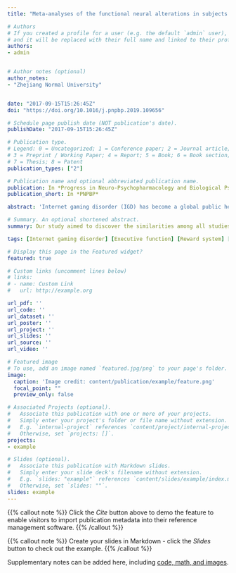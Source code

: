 ```yaml
---
title: "Meta-analyses of the functional neural alterations in subjects with Internet gaming disorder: Similarities and differences across different paradigms"

# Authors
# If you created a profile for a user (e.g. the default `admin` user), write the username (folder name) here 
# and it will be replaced with their full name and linked to their profile.
authors:
- admin


# Author notes (optional)
author_notes:
- "Zhejiang Normal University"


date: "2017-09-15T15:26:45Z"
doi: "https://doi.org/10.1016/j.pnpbp.2019.109656"

# Schedule page publish date (NOT publication's date).
publishDate: "2017-09-15T15:26:45Z"

# Publication type.
# Legend: 0 = Uncategorized; 1 = Conference paper; 2 = Journal article;
# 3 = Preprint / Working Paper; 4 = Report; 5 = Book; 6 = Book section;
# 7 = Thesis; 8 = Patent
publication_types: ["2"]

# Publication name and optional abbreviated publication name.
publication: In *Progress in Neuro-Psychopharmacology and Biological Psychiatry*
publication_short: In *PNPBP*

abstract: 'Internet gaming disorder (IGD) has become a global public health concern due to its increasing prevalence and potential negative consequences. Researchers have sought to identify which brain regions are associated with this disorder. However, inconsistent results have been reported among studies due to the heterogeneity of paradigms and subjects.The present research aimed to combine the results of individual studies to provide a more coherent and powerful explanation. By selecting 40 studies utilizing a qualified whole-brain analysis, we performed a comprehensive series of meta-analyses that employed seed-based d mapping. We divided the existing experimental paradigms into 3 categories: game-related cue-reactivity, executive control, and risk-reward-related decision-making tasks.We divided all studies into three subgroups according to their paradigms. In cue-reactivity tasks, patients with IGD exhibited significant hyperactivation in the bilateral precuneus and bilateral cingulate and significant hypoactivation in the insula, but there were no differences in the striatum. In executive control tasks, patients with IGD displayed significant hyperactivation in the right superior temporal gyrus, bilateral precuneus, bilateral cingulate, and insula and hypoactivation in the left inferior frontal gyrus. In risky decision-making paradigms, IGD patients exhibited significant hyperactivation in the left striatum, right inferior frontal gyrus, and insula and hypoactivation in the left superior frontal gyrus, left inferior frontal gyrus, and right precentral gyrus.'

# Summary. An optional shortened abstract.
summary: Our study aimed to discover the similarities among all studies and to explore the uniqueness of the different paradigms. This study further confirmed the critical role of reward circuitry and executive control circuitry in IGD but not under all conditions.

tags: [Internet gaming disorder] [Executive function] [Reward system] [fMRI] [Meta-analysis]

# Display this page in the Featured widget?
featured: true

# Custom links (uncomment lines below)
# links: 
# - name: Custom Link
#   url: http://example.org

url_pdf: ''
url_code: ''
url_dataset: ''
url_poster: ''
url_project: ''
url_slides: ''
url_source: ''
url_video: ''

# Featured image
# To use, add an image named `featured.jpg/png` to your page's folder. 
image:
  caption: 'Image credit: content/publication/example/feature.png'
  focal_point: ""
  preview_only: false

# Associated Projects (optional).
#   Associate this publication with one or more of your projects.
#   Simply enter your project's folder or file name without extension.
#   E.g. `internal-project` references `content/project/internal-project/index.md`.
#   Otherwise, set `projects: []`.
projects:
- example

# Slides (optional).
#   Associate this publication with Markdown slides.
#   Simply enter your slide deck's filename without extension.
#   E.g. `slides: "example"` references `content/slides/example/index.md`.
#   Otherwise, set `slides: ""`.
slides: example
---
```


{{% callout note %}}
Click the *Cite* button above to demo the feature to enable visitors to import publication metadata into their reference management software.
{{% /callout %}}

{{% callout note %}}
Create your slides in Markdown - click the *Slides* button to check out the example.
{{% /callout %}}

Supplementary notes can be added here, including [code, math, and images](https://wowchemy.com/docs/writing-markdown-latex/).
